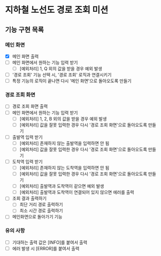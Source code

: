 # 지하철 노선도 경로 조회 미션

## 기능 구현 목록
### 메인 화면
- [x] 메인 화면 출력
- [ ] 메인 화면에서 원하는 기능 입력 받기
    - [ ] [예외처리] 1, Q 외의 값을 받을 경우 예외 발생
- [ ] '경로 조회' 기능 선택 시, '경로 조회' 로직과 연결시키기
- [ ] 특정 기능의 로직이 끝나면 다시 '메인 화면'으로 돌아오도록 만들기

### 경로 조회 화면
- [ ] 경로 조회 화면 출력
- [ ] 메인 화면에서 원하는 기능 입력 받기
    - [ ] [예외처리] 1, 2, B 외의 값을 받을 경우 예외 발생
    - [ ] [예외처리] 값을 잘못 입력한 경우 다시 '경로 조회 화면'으로 돌아오도록 만들기
- [ ] 출발역 입력 받기
    - [ ] [예외처리] 존재하지 않는 출발역을 입력하면 안 됨
    - [ ] [예외처리] 값을 잘못 입력한 경우 다시 '경로 조회 화면'으로 돌아오도록 만들기
- [ ] 도착역 입력 받기
    - [ ] [예외처리] 존재하지 않는 도착역을 입력하면 안 됨
    - [ ] [예외처리] 값을 잘못 입력한 경우 다시 '경로 조회 화면'으로 돌아오도록 만들기
    - [ ] [예외처리] 출발역과 도착역이 같으면 예외 발생
    - [ ] [예외처리] 출발역과 도착역이 연결되어 있지 않으면 에러를 출력
- [ ] 조회 결과 출력하기
    - [ ] 최단 거리 경로 출력하기
    - [ ] 최소 시간 경로 출력하기
- [ ] 메인화면으로 돌아가기 기능

### 유의 사항
- [ ] 기대하는 출력 값은 [INFO]를 붙여서 출력
- [ ] 에러 발생 시 [ERROR]를 붙여서 출력